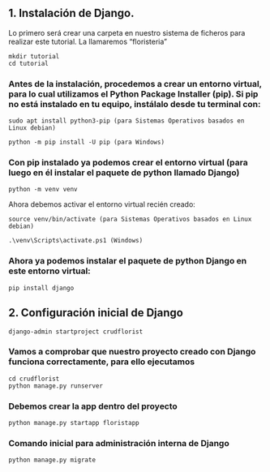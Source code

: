 ## 1. Instalación de Django.
Lo primero será crear una carpeta en nuestro sistema de ficheros para realizar este tutorial. La llamaremos “floristeria”

```
mkdir tutorial
cd tutorial
```


### Antes de la instalación, procedemos a crear un entorno virtual, para lo cual utilizamos el Python Package Installer (pip). Si pip no está instalado en tu equipo, instálalo desde tu terminal con:

```
sudo apt install python3-pip (para Sistemas Operativos basados en Linux debian)
```

```
python -m pip install -U pip (para Windows)
```

### Con pip instalado ya podemos crear el entorno virtual (para luego en él instalar el paquete de python llamado Django)

```
python -m venv venv
```

Ahora debemos activar el entorno virtual recién creado:

```
source venv/bin/activate (para Sistemas Operativos basados en Linux debian)
```

```
.\venv\Scripts\activate.ps1 (Windows)
```

### Ahora ya podemos instalar el paquete de python Django en este entorno virtual:

```
pip install django
```

## 2. Configuración inicial de Django

```
django-admin startproject crudflorist
```

### Vamos a comprobar que nuestro proyecto creado con Django funciona correctamente, para ello ejecutamos

```
cd crudflorist
python manage.py runserver
```

### Debemos crear la app dentro del proyecto

```
python manage.py startapp floristapp
```

### Comando inicial para administración interna de Django

```
python manage.py migrate
````



